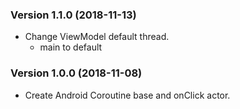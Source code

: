 ### Version 1.1.0 (2018-11-13)
- Change ViewModel default thread.
    - main to default

### Version 1.0.0 (2018-11-08)
 - Create Android Coroutine base and onClick actor.